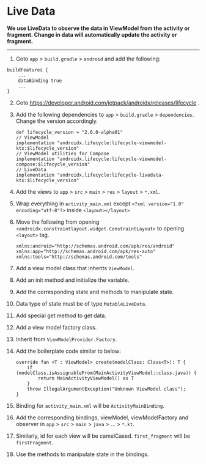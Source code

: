 # Live Data

**We use LiveData to observe the data in ViewModel from the activity or fragment. Change in data will automatically update the activity or fragment.**

---

1. Goto `app` > `build.gradle` > `android` and add the following:

```
buildFeatures {
    ...
    dataBinding true
    ...
}
```

2. Goto https://developer.android.com/jetpack/androidx/releases/lifecycle .

3. Add the following dependencies to `app` > `build.gradle` > `dependencies`. Change the version accordingly.

    ```
    def lifecycle_version = "2.6.0-alpha01"
    // ViewModel
    implementation "androidx.lifecycle:lifecycle-viewmodel-ktx:$lifecycle_version"
    // ViewModel utilities for Compose
    implementation "androidx.lifecycle:lifecycle-viewmodel-compose:$lifecycle_version"
    // LiveData
    implementation "androidx.lifecycle:lifecycle-livedata-ktx:$lifecycle_version"
    ```

4. Add the views to `app` > `src` > `main` > `res` > `layout` > `*.xml`.

5. Wrap everything in `activity_main.xml` except `<?xml version="1.0" encoding="utf-8"?>` inside `<layout></layout>`

6. Move the following from opening `<androidx.constraintlayout.widget.ConstraintLayout>` to opening `<layout>` tag.

    ```
    xmlns:android="http://schemas.android.com/apk/res/android"
    xmlns:app="http://schemas.android.com/apk/res-auto"
    xmlns:tools="http://schemas.android.com/tools"
    ```

7. Add a view model class that inherits `ViewModel`.

8. Add an init method and initialize the variable.

9. Add the corresponding state and methods to manipulate state.

10. Data type of state must be of type `MutableLiveData`.

11. Add special get method to get data.

12. Add a view model factory class.

13. Inherit from `ViewModelProvider.Factory`.

14. Add the boilerplate code similar to below:

    ```
    override fun <T : ViewModel> create(modelClass: Class<T>): T {
        if (modelClass.isAssignableFrom(MainActivityViewModel::class.java)) {
            return MainActivityViewModel() as T
        }
        throw IllegalArgumentException("Unknown ViewModel class");
    }
    ```

15. Binding for `activity_main.xml` will be `ActivityMainBinding`.

16. Add the corresponding bindings, viewModel, viewModelFactory and observer in `app` > `src` > `main` > `java` > ... > `*.kt`.

17. Similarly, id for each view will be camelCased. `first_fragment` will be `firstFragment`.

18. Use the methods to manipulate state in the bindings. 